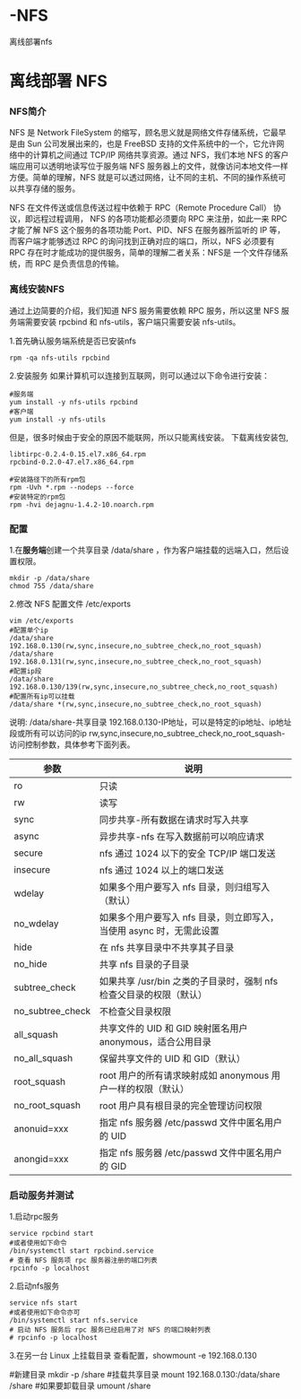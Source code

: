 # -NFS
离线部署nfs

# 离线部署 NFS 

### NFS简介

NFS 是 Network FileSystem 的缩写，顾名思义就是网络文件存储系统，它最早是由 Sun 公司发展出来的，也是 FreeBSD 支持的文件系统中的一个，它允许网络中的计算机之间通过 TCP/IP 网络共享资源。通过 NFS，我们本地 NFS 的客户端应用可以透明地读写位于服务端 NFS 服务器上的文件，就像访问本地文件一样方便。简单的理解，NFS 就是可以透过网络，让不同的主机、不同的操作系统可以共享存储的服务。

NFS 在文件传送或信息传送过程中依赖于 RPC（Remote Procedure Call） 协议，即远程过程调用， NFS 的各项功能都必须要向 RPC 来注册，如此一来 RPC 才能了解 NFS 这个服务的各项功能 Port、PID、NFS 在服务器所监听的 IP 等，而客户端才能够透过 RPC 的询问找到正确对应的端口，所以，NFS 必须要有 RPC 存在时才能成功的提供服务，简单的理解二者关系：NFS是 一个文件存储系统，而 RPC 是负责信息的传输。



### 离线安装NFS

通过上边简要的介绍，我们知道 NFS 服务需要依赖 RPC 服务，所以这里 NFS 服务端需要安装 rpcbind 和 nfs-utils，客户端只需要安装 nfs-utils。

1.首先确认服务端系统是否已安装nfs

```
rpm -qa nfs-utils rpcbind
```

2.安装服务
如果计算机可以连接到互联网，则可以通过以下命令进行安装：

```
#服务端
yum install -y nfs-utils rpcbind
#客户端
yum install -y nfs-utils
```

但是，很多时候由于安全的原因不能联网，所以只能离线安装。
下载离线安装包,

```
libtirpc-0.2.4-0.15.el7.x86_64.rpm
rpcbind-0.2.0-47.el7.x86_64.rpm
```

```
#安装路径下的所有rpm包
rpm -Uvh *.rpm --nodeps --force
#安装特定的rpm包
rpm -hvi dejagnu-1.4.2-10.noarch.rpm
```

### 配置

1.在**服务端**创建一个共享目录 /data/share ，作为客户端挂载的远端入口，然后设置权限。

```
mkdir -p /data/share
chmod 755 /data/share
```

2.修改 NFS 配置文件 /etc/exports

```
vim /etc/exports
#配置单个ip
/data/share 192.168.0.130(rw,sync,insecure,no_subtree_check,no_root_squash)
/data/share 192.168.0.131(rw,sync,insecure,no_subtree_check,no_root_squash)
#配置ip段
/data/share 192.168.0.130/139(rw,sync,insecure,no_subtree_check,no_root_squash)
#配置所有ip可以挂载
/data/share *(rw,sync,insecure,no_subtree_check,no_root_squash)
```

说明:
/data/share-共享目录
192.168.0.130-IP地址，可以是特定的ip地址、ip地址段或所有可以访问的ip
rw,sync,insecure,no_subtree_check,no_root_squash-访问控制参数，具体参考下面列表。

| 参数             | 说明                                                         |
| ---------------- | ------------------------------------------------------------ |
| ro               | 只读                                                         |
| rw               | 读写                                                         |
| sync             | 同步共享-所有数据在请求时写入共享                            |
| async            | 异步共享-nfs 在写入数据前可以响应请求                        |
| secure           | nfs 通过 1024 以下的安全 TCP/IP 端口发送                     |
| insecure         | nfs 通过 1024 以上的端口发送                                 |
| wdelay           | 如果多个用户要写入 nfs 目录，则归组写入（默认）              |
| no_wdelay        | 如果多个用户要写入 nfs 目录，则立即写入，当使用 async 时，无需此设置 |
| hide             | 在 nfs 共享目录中不共享其子目录                              |
| no_hide          | 共享 nfs 目录的子目录                                        |
| subtree_check    | 如果共享 /usr/bin 之类的子目录时，强制 nfs 检查父目录的权限（默认） |
| no_subtree_check | 不检查父目录权限                                             |
| all_squash       | 共享文件的 UID 和 GID 映射匿名用户 anonymous，适合公用目录   |
| no_all_squash    | 保留共享文件的 UID 和 GID（默认）                            |
| root_squash      | root 用户的所有请求映射成如 anonymous 用户一样的权限（默认） |
| no_root_squash   | root 用户具有根目录的完全管理访问权限                        |
| anonuid=xxx      | 指定 nfs 服务器 /etc/passwd 文件中匿名用户的 UID             |
| anongid=xxx      | 指定 nfs 服务器 /etc/passwd 文件中匿名用户的 GID             |

### 启动服务并测试



1.启动rpc服务

```
service rpcbind start
#或者使用如下命令
/bin/systemctl start rpcbind.service
# 查看 NFS 服务项 rpc 服务器注册的端口列表
rpcinfo -p localhost 
```

2.启动nfs服务

```
service nfs start
#或者使用如下命令亦可
/bin/systemctl start nfs.service
# 启动 NFS 服务后 rpc 服务已经启用了对 NFS 的端口映射列表
# rpcinfo -p localhost
```

3.在另一台 Linux 上挂载目录
查看配置，showmount -e 192.168.0.130

\#新建目录 mkdir -p /share #挂载共享目录 mount 192.168.0.130:/data/share  /share #如果要卸载目录 umount  /share
